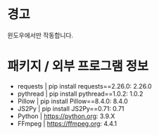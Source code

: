 # 경고
윈도우에서만 작동합니다.

# 패키지 / 외부 프로그램 정보
- requests | pip install requests==2.26.0: 2.26.0<br>
- pythread | pip install pythread==1.0.2: 1.0.2 <br>
- Pillow | pip install Pillow==8.4.0: 8.4.0
- JS2Py | pip install JS2Py==0.71: 0.71
- Python | https://python.org: 3.9.X<br>
- FFmpeg | https://ffmpeg.org: 4.4.1
